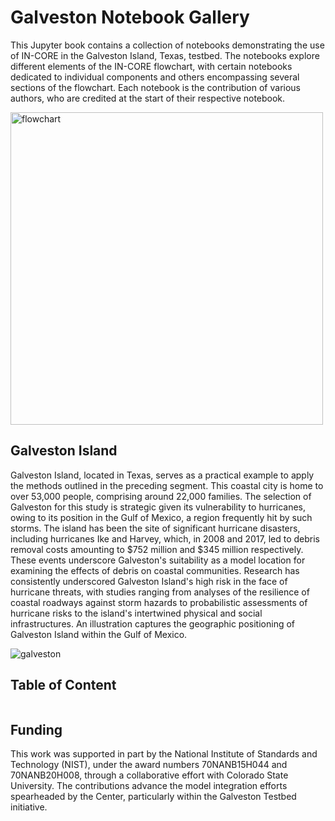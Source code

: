 # Galveston Notebook Gallery
This Jupyter book contains a collection of notebooks demonstrating the use of IN-CORE in the Galveston Island, Texas, testbed. The notebooks explore different elements of the IN-CORE flowchart, with certain notebooks dedicated to individual components and others encompassing several sections of the flowchart. Each notebook is the contribution of various authors, who are credited at the start of their respective notebook.

<img src="images/flowchart.png" alt="flowchart" width="500"/>

## Galveston Island

Galveston Island, located in Texas, serves as a practical example to apply the methods outlined in the preceding segment. This coastal city is home to over 53,000 people, comprising around 22,000 families. The selection of Galveston for this study is strategic given its vulnerability to hurricanes, owing to its position in the Gulf of Mexico, a region frequently hit by such storms. The island has been the site of significant hurricane disasters, including hurricanes Ike and Harvey, which, in 2008 and 2017, led to debris removal costs amounting to $752 million and $345 million respectively. These events underscore Galveston's suitability as a model location for examining the effects of debris on coastal communities. Research has consistently underscored Galveston Island's high risk in the face of hurricane threats, with studies ranging from analyses of the resilience of coastal roadways against storm hazards to probabilistic assessments of hurricane risks to the island's intertwined physical and social infrastructures. An illustration captures the geographic positioning of Galveston Island within the Gulf of Mexico.

![galveston](images/galveston_island.png)

## Table of Content
```{tableofcontents}
```

## Funding
This work was supported in part by the National Institute of Standards and Technology (NIST), under the award numbers 70NANB15H044 and 70NANB20H008, through a collaborative effort with Colorado State University. The contributions advance the model integration efforts spearheaded by the Center, particularly within the Galveston Testbed initiative.


